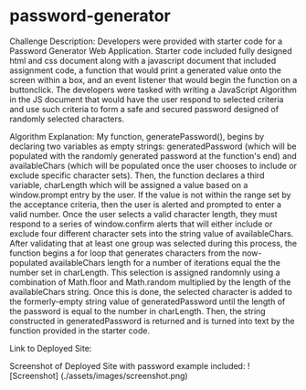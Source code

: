 # password-generator
Challenge Description: Developers were provided with starter code for a Password Generator Web Application. Starter code included fully designed html and css document along with a javascript document that included assignment code, a function that would print a generated value onto the screen within a box, and an event listener that would begin the function on a buttonclick. The developers were tasked with writing a JavaScript Algorithm in the JS document that would have the user respond to selected criteria and use such criteria to form a safe and secured password designed of randomly selected characters.

Algorithm Explanation: My function, generatePassword(), begins by declaring two variables as empty strings: generatedPassword (which will be populated with the randomly generated password at the function's end) and availableChars (which will be populated once the user chooses to include or exclude specific character sets). Then, the function declares a third variable, charLength which will be assigned a value based on a window.prompt entry by the user. If the value is not within the range set by the acceptance criteria, then the user is alerted and prompted to enter a valid number. Once the user selects a valid character length, they must respond to a series of window.confirm alerts that will either include or exclude four different character sets into the string value of availableChars. After validating that at least one group was selected during this process, the function begins a for loop that generates characters from the now-populated availableChars length for a number of iterations equal the the number set in charLength. This selection is assigned randomnly using a combination of Math.floor and Math.random multiplied by the length of the availableChars string. Once this is done, the selected character is added to the formerly-empty string value of generatedPassword until the length of the password is equal to the number in charLength. Then, the string constructed in generatedPassword is returned and is turned into text by the function provided in the starter code.

Link to Deployed Site:

Screenshot of Deployed Site with password example included:
![Screenshot] (./assets/images/screenshot.png)